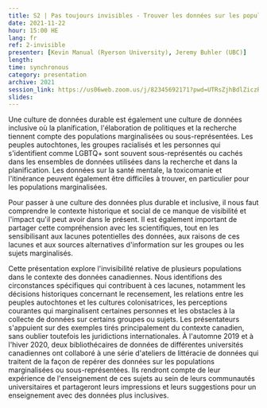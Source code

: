```yaml
---
title: S2 | Pas toujours invisibles - Trouver les données sur les populations marginalisées et sous-représentées au Canada
date: 2021-11-22
hour: 15:00 HE
lang: fr
ref: 2-invisible
presenter: [Kevin Manual (Ryerson University), Jeremy Buhler (UBC)]
length:
time: synchronous
category: presentation
archive: 2021
session_link: https://us06web.zoom.us/j/82345692171?pwd=UTRsZjhBdlZiczRFSWw5cTVDS1g4Zz09
slides:
---
```

Une culture de données durable est également une culture de données inclusive où la planification, l'élaboration de politiques et la recherche tiennent compte des populations marginalisées ou sous-représentées. Les peuples autochtones, les groupes racialisés et les personnes qui s'identifient comme LGBTQ+ sont souvent sous-représentés ou cachés dans les ensembles de données utilisées dans la recherche et dans la planification. Les données sur la santé mentale, la toxicomanie et l'itinérance peuvent également être difficiles à trouver, en particulier pour les populations marginalisées.<!--more-->

Pour passer à une culture des données plus durable et inclusive, il nous faut comprendre le contexte historique et social de ce manque de visibilité et l'impact qu'il peut avoir dans le présent. Il est également important de partager cette compréhension avec les scientifiques, tout en les sensibilisant aux lacunes potentielles des données, aux raisons de ces lacunes et aux sources alternatives d'information sur les groupes ou les sujets marginalisés.

Cette présentation explore l'invisibilité relative de plusieurs populations dans le contexte des données canadiennes. Nous identifions des circonstances spécifiques qui contribuent à ces lacunes, notamment les décisions historiques concernant le recensement, les relations entre les peuples autochtones et les cultures colonisatrices, les perceptions courantes qui marginalisent certaines personnes et les obstacles à la collecte de données sur certains groupes ou sujets. Les présentateurs s'appuient sur des exemples tirés principalement du contexte canadien, sans oublier toutefois les juridictions internationales. À l'automne 2019 et à l'hiver 2020, deux bibliothécaires de données de différentes universités canadiennes ont collaboré à une série d'ateliers de littéracie de données qui traitent de la façon de repérer des données sur les populations marginalisées ou sous-représentées. Ils rendront compte de leur expérience de l'enseignement de ces sujets au sein de leurs communautés universitaires et partageront leurs impressions et leurs suggestions pour un enseignement avec des données plus inclusives.
